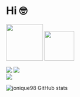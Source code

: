 # Hi 🤓

<p>
  <a href="https://42seoul.kr/seoul42/main/view" target="_blank"><img width='100px' src="https://img.shields.io/badge/42Seoul-0B0B3B?style=flat-square&logo=42&logoColor=white"/></a>
  <a href="https://sumjo.tistory.com/" target="_blank">
  <img width = "81px" src="https://img.shields.io/badge/BLOG-0B0B3B?style=flat-square&logo=Notion&logoColor=white"/></a>
</p>
<div>
  <a href="https://github.com/anuraghazra/github-readme-stats">
    <img src="https://github-readme-stats.vercel.app/api/top-langs/?username=jonique98&theme=radical&&layout=compact" /></a>
  <a href="https://github.com/anuraghazra/github-readme-stats">
    <img src="https://github-readme-stats.vercel.app/api?type=rect&text=RECT&fontAlign=30&fontSize=30&desc=Use%20theme&descAlign=60&descAlignY=50&theme=radical&username=jonique98" />
  </a>
</div>

<div>
  <img src="http://mazassumnida.wtf/api/v2/generate_badge?boj=tnals9899" />
</div>

![jonique98 GitHub stats](https://github-readme-stats.vercel.app/api?username=jonique98&show_icons=true&bg_color=00000000)
<!-- ✏ Stack -->

<!-- <img src="https://img.shields.io/badge/C-A8B9CC?style=for-the-badge&logo=C&logoColor=white"> <img src="https://img.shields.io/badge/JavaScript-F7DF1E?style=for-the-badge&logo=javascript&logoColor=white">    <img src="https://img.shields.io/badge/java-0080FF?style=for-the-badge&logo=java&logoColor=white"> <img src="https://img.shields.io/badge/react-61DAFB?style=for-the-badge&logo=react&logoColor=black"> <img src="https://img.shields.io/badge/spring boot-6DB33F?style=for-the-badge&logo=Spring Boot&logoColor=white">  <img src="https://img.shields.io/badge/mysql-4479A1?style=for-the-badge&logo=mysql&logoColor=white"> <img src="https://img.shields.io/badge/git-F05032?style=for-the-badge&logo=git&logoColor=white"> -->


